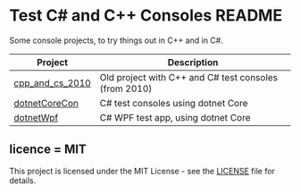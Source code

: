 # Test C# and C++ Consoles README

Some console projects, to try things out in C++ and in C#.

| Project                                      | Description                                           |
| -------------------------------------------- | ----------------------------------------------------- |
| [cpp_and_cs_2010](cpp_and_cs_2010/README.md) | Old project with C++ and C# test consoles (from 2010) |
| [dotnetCoreCon](dotnetCoreCon/README.md)     | C# test consoles using dotnet Core                    |
| [dotnetWpf](dotnetWpf/README.md)             | C# WPF test app, using dotnet Core                    |

## licence = MIT

This project is licensed under the MIT License - see the [LICENSE](LICENSE) file for details.
